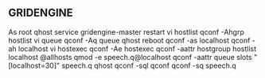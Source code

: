 GRIDENGINE
-----------

As root
qhost
service gridengine-master restart
vi hostlist
qconf -Ahgrp hostlist 
vi queue
qconf -Aq queue 
qhost
reboot
qconf -as localhost
qconf -ah localhost
vi hostexec
qconf -Ae hostexec 
qconf -aattr hostgroup hostlist localhost @allhosts
qmod -e speech.q@localhost
qconf -aattr queue slots "[localhost=30]" speech.q
qhost
qconf -sql
qconf
qconf -sq speech.q

